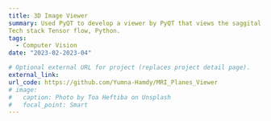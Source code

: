 ```yaml
---
title: 3D Image Viewer
summary: Used PyQT to develop a viewer by PyQT that views the saggital, coronal, axial and oblique planes of dicom images.
Tech stack Tensor flow, Python.
tags:
  - Computer Vision
date: "2023-02-2023-04"

# Optional external URL for project (replaces project detail page).
external_link: 
url_code: https://github.com/Yumna-Hamdy/MRI_Planes_Viewer
# image:
#   caption: Photo by Toa Heftiba on Unsplash
#   focal_point: Smart
---
```

